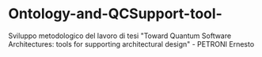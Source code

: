 # Ontology-and-QCSupport-tool-
Sviluppo metodologico del lavoro di tesi "Toward Quantum Software Architectures: tools for supporting architectural design" - PETRONI Ernesto
